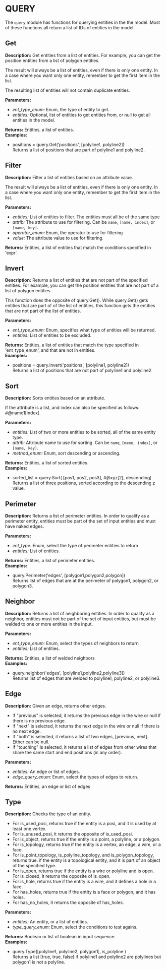 # QUERY  
  
The `query` module has functions for querying entities in the the model.
Most of these functions all return a list of IDs of entities in the model.  
  
  
## Get  
  
  
**Description:** Get entities from a list of entities.
For example, you can get the position entities from a list of polygon entities.


The result will always be a list of entities, even if there is only one entity.
In a case where you want only one entity, remember to get the first item in the list.


The resulting list of entities will not contain duplicate entities.

  
  
**Parameters:**  
  * *ent\_type\_enum:* Enum, the type of entity to get.  
  * *entities:* Optional, list of entities to get entities from, or null to get all entities in the model.  
  
**Returns:** Entities, a list of entities.  
**Examples:**  
  * positions = query.Get('positions', [polyline1, polyline2])  
    Returns a list of positions that are part of polyline1 and polyline2.
  
  
  
## Filter  
  
  
**Description:** Filter a list of entities based on an attribute value.


The result will always be a list of entities, even if there is only one entity.
In a case where you want only one entity, remember to get the first item in the list.

  
  
**Parameters:**  
  * *entities:* List of entities to filter. The entities must all be of the same type  
  * *attrib:* The attribute to use for filtering. Can be `name`, `[name, index]`, or `[name, key]`.  
  * *operator\_enum:* Enum, the operator to use for filtering  
  * *value:* The attribute value to use for filtering.  
  
**Returns:** Entities, a list of entities that match the conditions specified in 'expr'.  
  
  
## Invert  
  
  
**Description:** Returns a list of entities that are not part of the specified entities.
For example, you can get the position entities that are not part of a list of polygon entities.


This function does the opposite of query.Get().
While query.Get() gets entities that are part of of the list of entities,
this function gets the entities that are not part of the list of entities.

  
  
**Parameters:**  
  * *ent\_type\_enum:* Enum, specifies what type of entities will be returned.  
  * *entities:* List of entities to be excluded.  
  
**Returns:** Entities, a list of entities that match the type specified in 'ent_type_enum', and that are not in entities.  
**Examples:**  
  * positions = query.Invert('positions', [polyline1, polyline2])  
    Returns a list of positions that are not part of polyline1 and polyline2.
  
  
  
## Sort  
  
  
**Description:** Sorts entities based on an attribute.


If the attribute is a list, and index can also be specified as follows: #@name1[index].

  
  
**Parameters:**  
  * *entities:* List of two or more entities to be sorted, all of the same entity type.  
  * *attrib:* Attribute name to use for sorting. Can be `name`, `[name, index]`, or `[name, key]`.  
  * *method\_enum:* Enum, sort descending or ascending.  
  
**Returns:** Entities, a list of sorted entities.  
**Examples:**  
  * sorted_list = query.Sort( [pos1, pos2, pos3], #@xyz[2], descending)  
    Returns a list of three positions, sorted according to the descending z value.
  
  
  
## Perimeter  
  
  
**Description:** Returns a list of perimeter entities. In order to qualify as a perimeter entity,
entities must be part of the set of input entities and must have naked edges.

  
  
**Parameters:**  
  * *ent\_type:* Enum, select the type of perimeter entities to return  
  * *entities:* List of entities.  
  
**Returns:** Entities, a list of perimeter entities.  
**Examples:**  
  * query.Perimeter('edges', [polygon1,polygon2,polygon])  
    Returns list of edges that are at the perimeter of polygon1, polygon2, or polygon3.
  
  
  
## Neighbor  
  
  
**Description:** Returns a list of neighboring entities. In order to qualify as a neighbor,
entities must not be part of the set of input entities, but must be welded to one or more entities in the input.

  
  
**Parameters:**  
  * *ent\_type\_enum:* Enum, select the types of neighbors to return  
  * *entities:* List of entities.  
  
**Returns:** Entities, a list of welded neighbors  
**Examples:**  
  * query.neighbor('edges', [polyline1,polyline2,polyline3])  
    Returns list of edges that are welded to polyline1, polyline2, or polyline3.
  
  
  
## Edge  
  
  
**Description:** Given an edge, returns other edges.
- If "previous" is selected, it returns the previous edge in the wire or null if there is no previous edge.
- If "next" is selected, it returns the next edge in the wire or null if there is no next edge.
- If "both" is selected, it returns a list of two edges, [previous, next]. Either can be null.
- If "touching" is selected, it returns a list of edges from other wires that share the same start and end positions (in any order).  
  
**Parameters:**  
  * *entities:* An edge or list of edges.  
  * *edge\_query\_enum:* Enum, select the types of edges to return.  
  
**Returns:** Entities, an edge or list of edges  
  
  
## Type  
  
  
**Description:** Checks the type of an entity.


- For is\_used\_posi, returns true if the entity is a posi, and it is used by at least one vertex.
- For is\_unused\_posi, it returns the opposite of is\_used\_posi.
- For is\_object, returns true if the entity is a point, a polyline, or a polygon.
- For is\_topology, returns true if the entity is a vertex, an edge, a wire, or a face.
- For is\_point\_topology, is\_polyline\_topology, and is\_polygon\_topology, returns true.
if the entity is a topological entity, and it is part of an object of the specified type.
- For is\_open, returns true if the entity is a wire or polyline and is open. For is\_closed, it returns the opposite of is\_open.
- For is\_hole, returns true if the entity is a wire, and it defines a hole in a face.
- For has\_holes, returns true if the entity is a face or polygon, and it has holes.
- For has\_no\_holes, it returns the opposite of has\_holes.  
  
**Parameters:**  
  * *entities:* An entity, or a list of entities.  
  * *type\_query\_enum:* Enum, select the conditions to test agains.  
  
**Returns:** Boolean or list of boolean in input sequence.  
**Examples:**  
  * query.Type([polyline1, polyline2, polygon1], is\_polyline )  
    Returns a list [true, true, false] if polyline1 and polyline2 are polylines but polygon1 is not a polyline.
  
  
  
